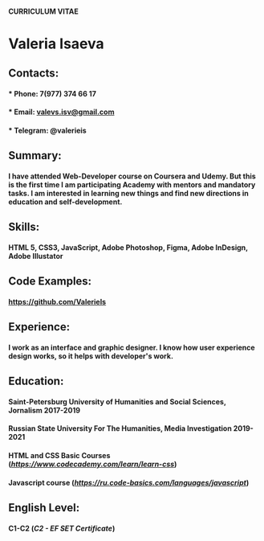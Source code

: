 #### **CURRICULUM VITAE**

# **Valeria Isaeva**

## **Contacts:**

#### * Phone: 7(977) 374 66 17
#### * Email: valevs.isv@gmail.com
#### * Telegram: @valerieis

## **Summary:**

#### I have attended Web-Developer course on Coursera and Udemy. But this is the first time I am participating Academy with mentors and mandatory tasks. I am interested in learning new things and find new directions in education and self-development.

## **Skills:**

#### HTML 5, CSS3, JavaScript, Adobe Photoshop, Figma, Adobe InDesign, Adobe Illustator 

## **Code Examples:**

#### https://github.com/ValerieIs

## **Experience:**

#### I work as an interface and graphic designer. I know how user experience design works, so it helps with developer's work. 

## **Education:** 

#### Saint-Petersburg University of Humanities and Social Sciences, Jornalism 2017-2019 
#### Russian State University For The Humanities, Media Investigation 2019-2021 
#### HTML and CSS Basic Courses (*https://www.codecademy.com/learn/learn-css*)
#### Javascript course (*https://ru.code-basics.com/languages/javascript*)

## **English Level:**

#### C1-C2 (*C2 - EF SET Certificate*)



